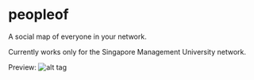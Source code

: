 peopleof
========

A social map of everyone in your network.

Currently works only for the Singapore Management University network.

Preview:
![alt tag](http://i.imgur.com/JSoUgh7.png)
